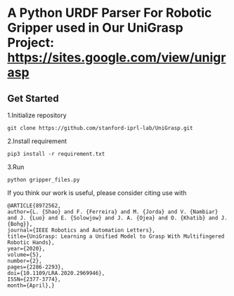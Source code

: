 # A Python URDF Parser For Robotic Gripper used in Our UniGrasp Project: https://sites.google.com/view/unigrasp

## Get Started
1.Initialize repository
```
git clone https://github.com/stanford-iprl-lab/UniGrasp.git
```

2.Install requirement
```
pip3 install -r requirement.txt
```

3.Run
```
python gripper_files.py
```


If you think our work is useful, please consider citing use with
```
@ARTICLE{8972562,
author={L. {Shao} and F. {Ferreira} and M. {Jorda} and V. {Nambiar} and J. {Luo} and E. {Solowjow} and J. A. {Ojea} and O. {Khatib} and J. {Bohg}},
journal={IEEE Robotics and Automation Letters},
title={UniGrasp: Learning a Unified Model to Grasp With Multifingered Robotic Hands},
year={2020},
volume={5},
number={2},
pages={2286-2293},
doi={10.1109/LRA.2020.2969946},
ISSN={2377-3774},
month={April},}
```

